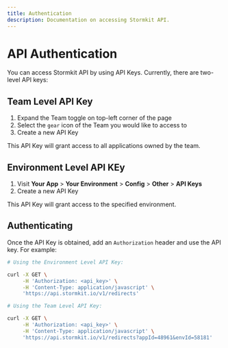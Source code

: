 ```yaml
---
title: Authentication
description: Documentation on accessing Stormkit API.
---
```


# API Authentication

You can access Stormkit API by using API Keys. Currently, there are two-level API keys:

## Team Level API Key

1. Expand the Team toggle on top-left corner of the page
1. Select the `gear` icon of the Team you would like to access to
1. Create a new API Key

This API Key will grant access to all applications owned by the team.

## Environment Level API KEy

1. Visit **Your App** > **Your Environment** > **Config** > **Other** > **API Keys**
1. Create a new API Key

This API Key will grant access to the specified environment.

## Authenticating

Once the API Key is obtained, add an `Authorization` header and use the API key. For example:

```bash
# Using the Environment Level API Key:

curl -X GET \
     -H 'Authorization: <api_key>' \
     -H 'Content-Type: application/javascript' \
     'https://api.stormkit.io/v1/redirects'
```

```bash
# Using the Team Level API Key:

curl -X GET \
     -H 'Authorization: <api_key>' \
     -H 'Content-Type: application/javascript' \
     'https://api.stormkit.io/v1/redirects?appId=48961&envId=58181'
```
